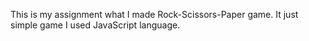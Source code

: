This is my assignment what I made Rock-Scissors-Paper game.
It just simple game I used JavaScript language.
